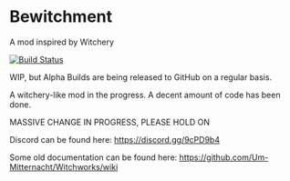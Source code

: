 # Bewitchment
A mod inspired by Witchery

[![Build Status](https://travis-ci.org/Um-Mitternacht/Bewitchment.svg?branch=master)](https://travis-ci.org/Um-Mitternacht/Bewitchment)

WIP, but Alpha Builds are being released to GitHub on a regular basis.

A witchery-like mod in the progress. A decent amount of code has been done.

MASSIVE CHANGE IN PROGRESS, PLEASE HOLD ON

Discord can be found here: https://discord.gg/9cPD9b4

Some old documentation can be found here: https://github.com/Um-Mitternacht/Witchworks/wiki
